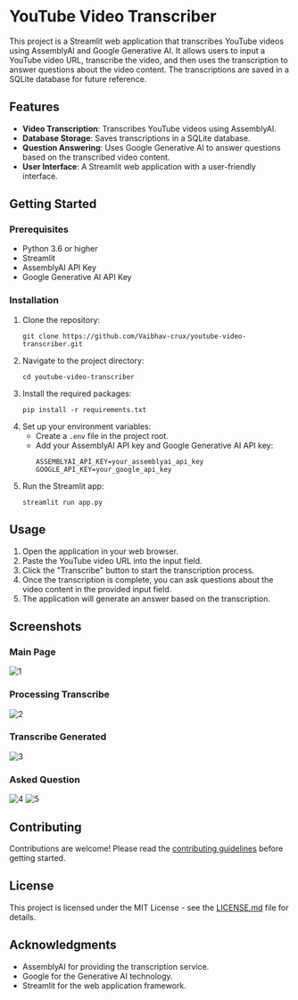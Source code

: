 # YouTube Video Transcriber

This project is a Streamlit web application that transcribes YouTube videos using AssemblyAI and Google Generative AI. It allows users to input a YouTube video URL, transcribe the video, and then uses the transcription to answer questions about the video content. The transcriptions are saved in a SQLite database for future reference.

## Features

- **Video Transcription**: Transcribes YouTube videos using AssemblyAI.
- **Database Storage**: Saves transcriptions in a SQLite database.
- **Question Answering**: Uses Google Generative AI to answer questions based on the transcribed video content.
- **User Interface**: A Streamlit web application with a user-friendly interface.

## Getting Started

### Prerequisites

- Python 3.6 or higher
- Streamlit
- AssemblyAI API Key
- Google Generative AI API Key

### Installation

1. Clone the repository:
   ```
   git clone https://github.com/Vaibhav-crux/youtube-video-transcriber.git
   ```
2. Navigate to the project directory:
   ```
   cd youtube-video-transcriber
   ```
3. Install the required packages:
   ```
   pip install -r requirements.txt
   ```
4. Set up your environment variables:
   - Create a `.env` file in the project root.
   - Add your AssemblyAI API key and Google Generative AI API key:
     ```
     ASSEMBLYAI_API_KEY=your_assemblyai_api_key
     GOOGLE_API_KEY=your_google_api_key
     ```
5. Run the Streamlit app:
   ```
   streamlit run app.py
   ```

## Usage

1. Open the application in your web browser.
2. Paste the YouTube video URL into the input field.
3. Click the "Transcribe" button to start the transcription process.
4. Once the transcription is complete, you can ask questions about the video content in the provided input field.
5. The application will generate an answer based on the transcription.

## Screenshots

### Main Page
![1](https://github.com/Vaibhav-crux/video-to-textx/assets/122672330/1b084277-dac1-4815-8ff1-bd421111d1b7)

### Processing Transcribe
![2](https://github.com/Vaibhav-crux/video-to-textx/assets/122672330/6a638c97-0e55-4669-8af2-70942663ccb8)

### Transcribe Generated
![3](https://github.com/Vaibhav-crux/video-to-textx/assets/122672330/e9b996ec-7b83-4484-adaf-760a0154fa4a)

### Asked Question
![4](https://github.com/Vaibhav-crux/video-to-textx/assets/122672330/93bf16ce-e6d4-4905-84bd-5c447c78317d)
![5](https://github.com/Vaibhav-crux/video-to-textx/assets/122672330/1fd53784-cf5c-466f-b00f-e9a025e1311e)

## Contributing

Contributions are welcome! Please read the [contributing guidelines](CONTRIBUTING.md) before getting started.

## License

This project is licensed under the MIT License - see the [LICENSE.md](LICENSE.md) file for details.

## Acknowledgments

- AssemblyAI for providing the transcription service.
- Google for the Generative AI technology.
- Streamlit for the web application framework.
```
